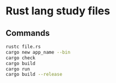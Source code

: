 # Rust lang study files

## Commands

```bash
rustc file.rs
cargo new app_name --bin
cargo check
cargo build
cargo run
cargo build --release
```

